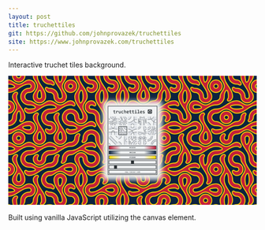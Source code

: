 ```yaml
---
layout: post
title: truchettiles
git: https://github.com/johnprovazek/truchettiles
site: https://www.johnprovazek.com/truchettiles
---
```


Interactive truchet tiles background.

[![truchettiles](../public/truchettiles.png)](https://www.johnprovazek.com/truchettiles)

Built using vanilla JavaScript utilizing the canvas element.
